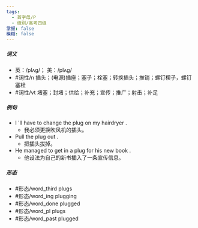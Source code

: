 ```yaml
---
tags:
  - 首字母/P
  - 级别/高考四级
掌握: false
模糊: false
---
```

##### 词义
- 英：/plʌɡ/； 美：/plʌɡ/
- #词性/n  插头；(电源)插座；塞子；栓塞；转换插头；推销；螺钉楔子，螺钉塞栓
- #词性/vt  堵塞；封堵；供给；补充；宣传；推广；射击；补足
##### 例句
- I 'll have to change the plug on my hairdryer .
	- 我必须更换吹风机的插头。
- Pull the plug out .
	- 把插头拔掉。
- He managed to get in a plug for his new book .
	- 他设法为自己的新书插入了一条宣传信息。
##### 形态
- #形态/word_third plugs
- #形态/word_ing plugging
- #形态/word_done plugged
- #形态/word_pl plugs
- #形态/word_past plugged
